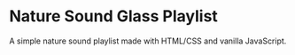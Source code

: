 # Nature Sound Glass Playlist

A simple nature sound playlist made with HTML/CSS and vanilla JavaScript. 
